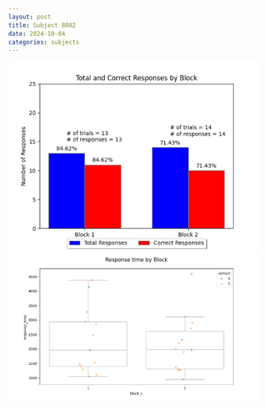 ```yaml
---
layout: post
title: Subject 8002
date: 2024-10-04
categories: subjects
---
```


![](data/8002/run-3/8002_ATS_responses.png)
![](data/8002/run-3/8002_ATS_rt.png)
